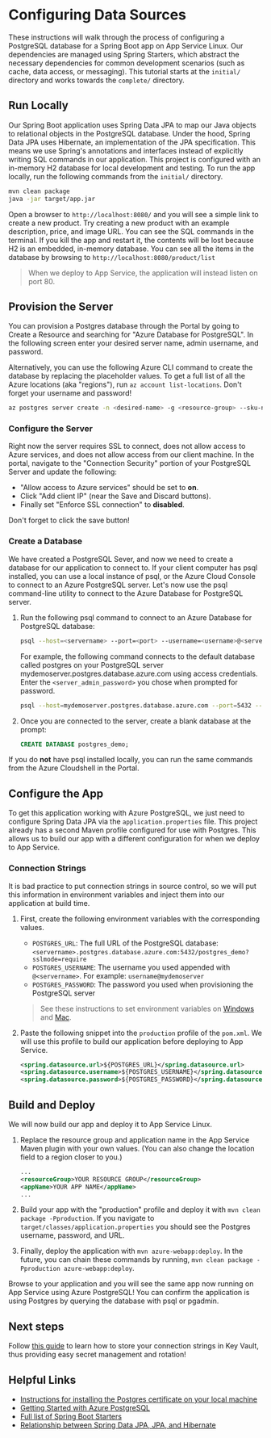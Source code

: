 # Configuring Data Sources

These instructions will walk through the process of configuring a PostgreSQL database for a Spring Boot app on App Service Linux. Our dependencies are managed using Spring Starters, which abstract the necessary dependencies for common development scenarios (such as cache, data access, or messaging). This tutorial starts at the `initial/` directory and works towards the `complete/` directory.

## Run Locally

Our Spring Boot application uses Spring Data JPA to map our Java objects to relational objects in the PostgreSQL database. Under the hood, Spring Data JPA uses Hibernate, an implementation of the JPA specification. This means we use Spring's annotations and interfaces instead of  explicitly writing SQL commands in our application. This project is configured with an in-memory H2 database for local development and testing. To run the app locally, run the following commands from the `initial/` directory.

```bash
mvn clean package
java -jar target/app.jar
```

Open a browser to `http://localhost:8080/` and you will see a simple link to create a new product. Try creating a new product with an example description, price, and image URL. You can see the SQL commands in the terminal. If you kill the app and restart it, the contents will be lost because H2 is an embedded, in-memory database. You can see all the items in the database by browsing to `http://localhost:8080/product/list`

> When we deploy to App Service, the application will instead listen on port 80.

## Provision the Server

You can provision a Postgres database through the Portal by going to Create a Resource and searching for "Azure Database for PostgreSQL". In the following screen enter your desired server name, admin username, and password.

Alternatively, you can use the following Azure CLI command to create the database by replacing the placeholder values. To get a full list of all the Azure locations (aka "regions"), run `az account list-locations`. Don't forget your username and password!

```bash
az postgres server create -n <desired-name> -g <resource-group> --sku-name B_Gen5_1 -u <username> -p <password> -l centralus
```

### Configure the Server

Right now the server requires SSL to connect, does not allow access to Azure services, and does not allow access from our client machine. In the portal, navigate to the "Connection Security" portion of your PostgreSQL Server and update the following:

- "Allow access to Azure services" should be set to **on**.
- Click "Add client IP" (near the Save and Discard buttons).
- Finally set "Enforce SSL connection" to **disabled**.

Don't forget to click the save button!

### Create a Database

We have created a PostgreSQL Sever, and now we need to create a database for our application to connect to. If your client computer has psql installed, you can use a local instance of psql, or the Azure Cloud Console to connect to an Azure PostgreSQL server. Let's now use the psql command-line utility to connect to the Azure Database for PostgreSQL server.

1. Run the following psql command to connect to an Azure Database for PostgreSQL database:

    ```bash
    psql --host=<servername> --port=<port> --username=<username>@<servername> --dbname=<dbname>
    ```

    For example, the following command connects to the default database called postgres on your PostgreSQL server mydemoserver.postgres.database.azure.com using access credentials. Enter the `<server_admin_password>` you chose when prompted for password.

    ```bash
    psql --host=mydemoserver.postgres.database.azure.com --port=5432 --username=myadmin@mydemoserver --dbname=postgres
    ```

2. Once you are connected to the server, create a blank database at the prompt:

    ```sql
    CREATE DATABASE postgres_demo;
    ```

If you do **not** have psql installed locally, you can run the same commands from the Azure Cloudshell in the Portal.

## Configure the App

To get this application working with Azure PostgreSQL, we just need to configure Spring Data JPA via the `application.properties` file. This project already has a second Maven profile configured for use with Postgres. This allows us to build our app with a different configuration for when we deploy to App Service.

### Connection Strings

It is bad practice to put connection strings in source control, so we will put this information in environment variables and inject them into our application at build time.

1. First, create the following environment variables with the corresponding values.
    - `POSTGRES_URL`: The full URL of the PostgreSQL database: `<servername>.postgres.database.azure.com:5432/postgres_demo?sslmode=require`
    - `POSTGRES_USERNAME`: The username you used appended with `@<servername>`. For example: `username@mydemoserver`
    - `POSTGRES_PASSWORD`: The password you used when provisioning the PostgreSQL server

    > See these instructions to set environment variables on [Windows](https://www.techjunkie.com/environment-variables-windows-10/) and [Mac](http://osxdaily.com/2015/07/28/set-enviornment-variables-mac-os-x/).

1. Paste the following snippet into the `production` profile of the `pom.xml`. We will use this profile to build our application before deploying to App Service.

    ```xml
    <spring.datasource.url>${POSTGRES_URL}</spring.datasource.url>
    <spring.datasource.username>${POSTGRES_USERNAME}</spring.datasource.username>
    <spring.datasource.password>${POSTGRES_PASSWORD}</spring.datasource.password>
    ```

## Build and Deploy

We will now build our app and deploy it to App Service Linux.

1. Replace the resource group and application name in the App Service Maven plugin with your own values. (You can also change the location field to a region closer to you.)

    ```xml
    ...
    <resourceGroup>YOUR RESOURCE GROUP</resourceGroup>
    <appName>YOUR APP NAME</appName>
    ...
    ```

1. Build your app with the "production" profile and deploy it with `mvn clean package -Pproduction`. If you navigate to `target/classes/application.properties` you should see the Postgres username, password, and URL.

1. Finally, deploy the application with `mvn azure-webapp:deploy`. In the future, you can chain these commands by running, `mvn clean package -Pproduction azure-webapp:deploy`.

Browse to your application and you will see the same app now running on App Service using Azure PostgreSQL! You can confirm the application is using Postgres by querying the database with psql or pgadmin.

## Next steps

Follow [this guide](../key-vault) to learn how to store your connection strings in Key Vault, thus providing easy secret management and rotation!

## Helpful Links

- [Instructions for installing the Postgres certificate on your local machine](https://docs.microsoft.com/en-us/azure/postgresql/concepts-ssl-connection-security#applications-that-require-certificate-verification-for-ssl-connectivity)
- [Getting Started with Azure PostgreSQL](https://docs.microsoft.com/en-us/azure/postgresql/tutorial-design-database-using-azure-cli)
- [Full list of Spring Boot Starters](https://github.com/spring-projects/spring-boot/tree/master/spring-boot-project/spring-boot-starters)
- [Relationship between Spring Data JPA, JPA, and Hibernate](https://thoughts-on-java.org/what-is-spring-data-jpa-and-why-should-you-use-it/)

